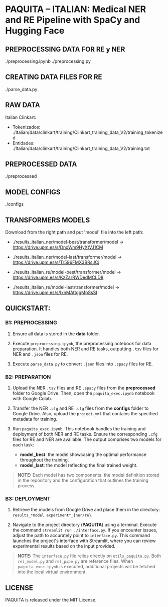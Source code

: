 # PAQUITA – ITALIAN: Medical NER and RE Pipeline with SpaCy and Hugging Face

## PREPROCESSING DATA FOR RE y NER
./preprocessing.ipynb
./preprocessing.py

## CREATING DATA FILES FOR RE
./parse_data.py


## RAW DATA
Italian Clinkart:
- Tokenizados: ./Italian/data/clinkart/training/Clinkart_training_data_V2/training_tokenized
- Entidades: ./Italian/data/clinkart/training/Clinkart_training_data_V2/training.txt


## PREPROCESSED DATA
./preprocessed


## MODEL CONFIGS
./configs

## TRANSFORMERS MODELS 
Download from the right path and put 'model' file into the left path:

- ./results_italian_ner/model-best/transformer/model -> https://drive.upm.es/s/DnxWm9HyXtVJ1CM
- ./results_italian_ner/model-last/transformer/model -> https://drive.upm.es/s/Tr596FMX3BRsJCj

- ./results_italian_re/model-best/transformer/model -> https://drive.upm.es/s/KzZarRWDedMCLD8
- ./results_italian_re/model-last/transformer/model -> https://drive.upm.es/s/IxnMAttggMpSsSI


## QUICKSTART:
### B1: PREPROCESSING

1. Ensure all data is stored in the **data** folder.
  
2. Execute `preprocessing.ipynb`, the preprocessing notebook for data preparation. It handles both NER and RE tasks, outputting `.tsv` files for NER and `.json` files for RE.
  
3. Execute `parse_data.py` to convert `.json` files into `.spacy` files for RE.

### B2: PREPARATION

1. Upload the NER `.tsv` files and RE `.spacy` files from the **preprocessed** folder to Google Drive. Then, open the `paquita_exec.ipynb` notebook with Google Colab.
  
2. Transfer the NER `.cfg` and RE `.cfg` files from the **configs** folder to Google Drive. Also, upload the `project.yml` that contains the specified metadata for training.
  
3. Run `paquita_exec.ipynb`. This notebook handles the training and deployment of both NER and RE tasks. Ensure the corresponding `.cfg` files for RE and NER are available. The output comprises two models for each task: 
   - **model_best**: the model showcasing the optimal performance throughout the training. 
   - **model_last**: the model reflecting the final trained weight.

> **NOTE:** Each model has two components: the model definition stored in the repository and the configuration that outlines the training process.


### B3: DEPLOYMENT

1. Retrieve the models from Google Drive and place them in the directory: `results_*model experiment*_{ner/re}`.

2. Navigate to the project directory (**PAQUITA**) using a terminal. Execute the command `streamlit run ./interface.py`. If you encounter issues, adjust the path to accurately point to `interface.py`. This command launches the project's interface with Streamlit, where you can review experimental results based on the input provided.

> **NOTE:** The `interface.py` file relies directly on `utils_paquita.py`. Both `rel_model.py` and `rel_pipe.py` are reference files. When `paquita_exec.ipynb` is executed, additional projects will be fetched into the local virtual environment.

## LICENSE
PAQUITA is released under the MIT License.
